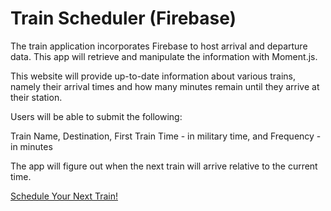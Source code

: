 # Train Scheduler (Firebase)

The train application incorporates Firebase to host arrival and departure data. This app will retrieve and manipulate the information with Moment.js. 

This website will provide up-to-date information about various trains, namely their arrival times and how many minutes remain until they arrive at their station.

Users will be able to submit the following:

Train Name,
Destination,
First Train Time - in military time, and 
Frequency - in minutes

The app will figure out when the next train will arrive relative to the current time. 

[Schedule Your Next Train!](https://fdunigan.github.io/train-scheduler/)
